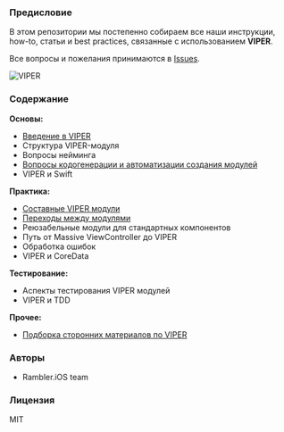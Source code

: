 ### Предисловие

В этом репозитории мы постепенно собираем все наши инструкции, how-to, статьи и best practices, связанные с использованием **VIPER**.

Все вопросы и пожелания принимаются в [Issues](https://github.com/rambler-ios/The-Book-of-VIPER/issues).

![VIPER](http://i.imgur.com/z0BTfgi.png)

### Содержание

**Основы:**
- [Введение в VIPER](IntroductionToVIPER.md)
- Структура VIPER-модуля
- Вопросы нейминга
- [Вопросы кодогенерации и автоматизации создания модулей](GenerationOfCode.md)
- VIPER и Swift

**Практика:**
- [Составные VIPER модули](https://github.com/rambler-ios/The-Book-of-VIPER/wiki/Составные-VIPER-модули)
- [Переходы между модулями](https://github.com/rambler-ios/The-Book-of-VIPER/wiki/Переходы-между-модулями)
- Реюзабельные модули для стандартных компонентов
- Путь от Massive ViewController до VIPER
- Обработка ошибок
- VIPER и CoreData

**Тестирование:**
- Аспекты тестирования VIPER модулей
- VIPER и TDD

**Прочее:**
- [Подборка сторонних материалов по VIPER](https://github.com/rambler-ios/The-Book-of-VIPER/wiki/%D0%9F%D0%BE%D0%B4%D0%B1%D0%BE%D1%80%D0%BA%D0%B0-%D1%81%D1%81%D1%8B%D0%BB%D0%BE%D0%BA)

### Авторы

- Rambler.iOS team

### Лицензия

MIT
